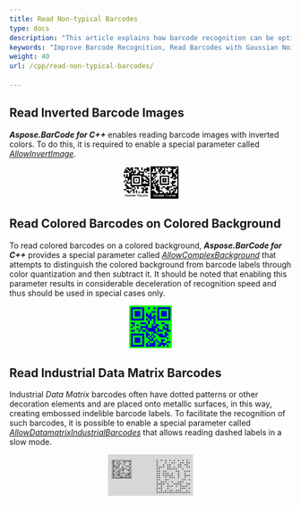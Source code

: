```yaml
---
title: Read Non-typical Barcodes
type: docs
description: "This article explains how barcode recognition can be optimized in terms of accuracy and speed in case of various distortions"
keywords: "Improve Barcode Recognition, Read Barcodes with Gaussian Noise, Read Inverted Barcodes, Read Colored Barcode, Read Distorted QR Code, Read Corrupted Barcodes, Read Industrual DataMatrix, Aspose.BarCode, Read Barcode C++"
weight: 40
url: /cpp/read-non-typical-barcodes/

---
```

 
## **Read Inverted Barcode Images**
***Aspose.BarCode for C++*** enables reading barcode images with inverted colors. To do this, it is required to enable a special parameter called [*AllowInvertImage*](https://reference.aspose.com/barcode/net/aspose.barcode.barcoderecognition/qualitysettings/properties/allowinvertimage). 

<p align="center"><img src="aztec_regular_inverse.png" width="20%" height="20%"></p>


## **Read Colored Barcodes on Colored Background**
To read colored barcodes on a colored background, ***Aspose.BarCode for C++*** provides a special parameter called [*AllowComplexBackground*](https://reference.aspose.com/barcode/net/aspose.barcode.barcoderecognition/qualitysettings/properties/allowcomplexbackground) that attempts to distinguish the colored background from barcode labels through color quantization and then subtract it. It should be noted that enabling this parameter results in considerable deceleration of recognition speed and thus should be used in special cases only. 
  
<p align="center"><img src="qr_color.png" width="15%" height="15%"></p>



## **Read Industrial Data Matrix Barcodes**
Industrial *Data Matrix* barcodes often have dotted patterns or other decoration elements and are placed onto metallic surfaces, in this way, creating embossed indelible barcode labels. To facilitate the recognition of such barcodes, it is possible to enable a special parameter called [*AllowDatamatrixIndustrialBarcodes*](https://reference.aspose.com/barcode/net/aspose.barcode.barcoderecognition/qualitysettings/properties/allowdatamatrixindustrialbarcodes) that allows reading dashed labels in a slow mode. 
  
<p align="center"><img src="datamatrix_industrial.png" width="30%" height="30%"></p>

